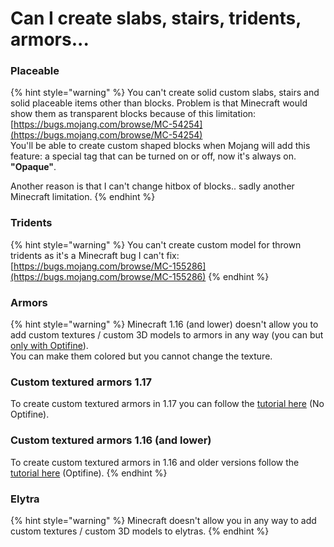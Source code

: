 # Can I create slabs, stairs, tridents, armors...

### Placeable

{% hint style="warning" %}
You can't create solid custom slabs, stairs and solid placeable items other than blocks. Problem is that Minecraft would show them as transparent blocks because of this limitation: [https://bugs.mojang.com/browse/MC-54254](https://bugs.mojang.com/browse/MC-54254) \
You'll be able to create custom shaped blocks when Mojang will add this feature: a special tag that can be turned on or off, now it's always on. **"Opaque"**.

Another reason is that I can't change hitbox of blocks.. sadly another Minecraft limitation.
{% endhint %}

### Tridents

{% hint style="warning" %}
You can't create custom model for thrown tridents as it's a Minecraft bug I can't fix: [https://bugs.mojang.com/browse/MC-155286](https://bugs.mojang.com/browse/MC-155286)
{% endhint %}

### Armors

{% hint style="warning" %}
Minecraft 1.16 (and lower) doesn't allow you to add custom textures / custom 3D models to armors in any way (you can but [only with Optifine](../../plugin-usage/adding-content/advanced/custom-armors/optifine-1.16-and-lower.md)).\
You can make them colored but you cannot change the texture.

### Custom textured armors 1.17

To create custom textured armors in 1.17 you can follow the [tutorial here](../../plugin-usage/adding-content/advanced/custom-armors/texture-1.17.md) (No Optifine).

### Custom textured armors 1.16 (and lower)

To create custom textured armors in 1.16 and older versions follow the [tutorial here](../../plugin-usage/adding-content/advanced/custom-armors/optifine-1.16-and-lower.md) (Optifine).
{% endhint %}

### Elytra

{% hint style="warning" %}
Minecraft doesn't allow you in any way to add custom textures / custom 3D models to elytras.
{% endhint %}
